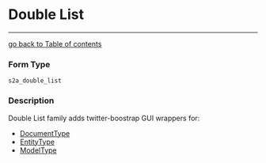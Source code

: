 # Double List
---------------------------------------

[go back to Table of contents][back-to-index]

[back-to-index]: https://github.com/avocode/FormExtensions/blob/master/Resources/doc/documentation.md

[symfony-documenttype]: http://github.com/doctrine/DoctrineMongoDBBundle/blob/master/Form/Type/DocumentType.php
[symfony-entitytype]: http://symfony.com/doc/current/reference/forms/types/entity.html
[symfony-modeltype]: https://github.com/symfony/symfony/blob/master/src/Symfony/Bridge/Propel1/Form/Type/ModelType.php

### Form Type

 `s2a_double_list`
 
### Description

Double List family adds twitter-boostrap GUI wrappers for:

* [DocumentType][symfony-documenttype]
* [EntityType][symfony-entitytype]
* [ModelType][symfony-modeltype]